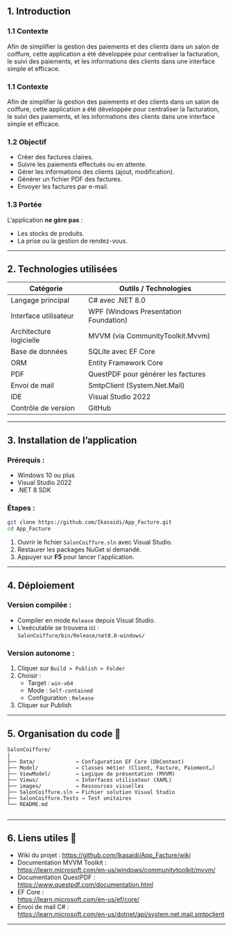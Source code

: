 
## 1. Introduction

### 1.1 Contexte  
Afin de simplifier la gestion des paiements et des clients dans un salon de coiffure, cette application a été développée pour centraliser la facturation, le suivi des paiements, et les informations des clients dans une interface simple et efficace.
### 1.1 Contexte  
Afin de simplifier la gestion des paiements et des clients dans un salon de coiffure, cette application a été développée pour centraliser la facturation, le suivi des paiements, et les informations des clients dans une interface simple et efficace.

### 1.2 Objectif  
- Créer des factures claires.
- Suivre les paiements effectués ou en attente.
- Gérer les informations des clients (ajout, modification).
- Générer un fichier PDF des factures.
- Envoyer les factures par e-mail.


### 1.3 Portée  
L’application **ne gère pas** :
- Les stocks de produits.
- La prise ou la gestion de rendez-vous.

---

## 2. Technologies utilisées 

| Catégorie               | Outils / Technologies |
|------------------------|------------------------|
| Langage principal       | C# avec .NET 8.0       |
| Interface utilisateur   | WPF (Windows Presentation Foundation) |
| Architecture logicielle | MVVM (via CommunityToolkit.Mvvm) |
| Base de données         | SQLite avec EF Core    |
| ORM                     | Entity Framework Core  |
| PDF                     | QuestPDF pour générer les factures |
| Envoi de mail           | SmtpClient (System.Net.Mail) |
| IDE                     | Visual Studio 2022     |
| Contrôle de version     | GitHub           |

---

## 3. Installation de l’application 

### Prérequis :
- Windows 10 ou plus
- Visual Studio 2022
- .NET 8 SDK

### Étapes :
```bash
git clone https://github.com/Ikasaidi/App_Facture.git
cd App_Facture
```

1. Ouvrir le fichier `SalonCoiffure.sln` avec Visual Studio.
2. Restaurer les packages NuGet si demandé.
3. Appuyer sur **F5** pour lancer l'application.

---

## 4. Déploiement 

### Version compilée :
- Compiler en mode `Release` depuis Visual Studio.
- L’exécutable se trouvera ici :  
  `SalonCoiffure/bin/Release/net8.0-windows/`

### Version autonome :
1. Cliquer sur `Build > Publish > Folder`
2. Choisir :
   - Target : `win-x64`
   - Mode : `Self-contained`
   - Configuration : `Release`
3. Cliquer sur Publish

---

## 5. Organisation du code 📁

```
SalonCoiffure/
│
├── Data/             → Configuration EF Core (DbContext)
├── Model/            → Classes métier (Client, Facture, Paiement…)
├── ViewModel/        → Logique de présentation (MVVM)
├── Views/            → Interfaces utilisateur (XAML)
├── images/           → Ressources visuelles
├── SalonCoiffure.sln → Fichier solution Visual Studio
├── SalonCoiffure.Tests → Test unitaires 
└── README.md
         
```

---

## 6. Liens utiles 🔗

-  Wiki du projet : https://github.com/Ikasaidi/App_Facture/wiki
-  Documentation MVVM Toolkit :  
  https://learn.microsoft.com/en-us/windows/communitytoolkit/mvvm/
-  Documentation QuestPDF :  
  https://www.questpdf.com/documentation.html
-  EF Core :  
  https://learn.microsoft.com/en-us/ef/core/
-  Envoi de mail C# :  
  https://learn.microsoft.com/en-us/dotnet/api/system.net.mail.smtpclient

---
